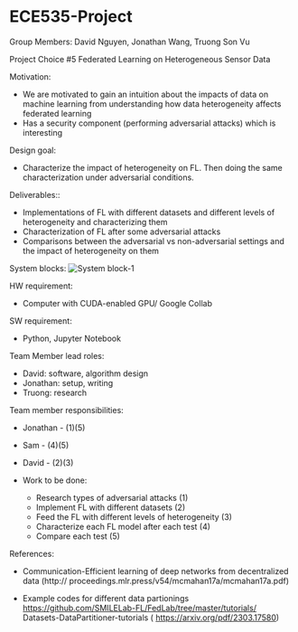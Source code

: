 # ECE535-Project

Group Members: David Nguyen, Jonathan Wang, Truong Son Vu

Project Choice #5 Federated Learning on Heterogeneous Sensor Data

Motivation: 
* We are motivated to gain an intuition about the impacts of data on machine learning from understanding how data heterogeneity affects federated learning
* Has a security component (performing adversarial attacks) which is interesting

Design goal:
* Characterize the impact of heterogeneity on FL. Then doing the same characterization under adversarial conditions.

Deliverables::
* Implementations of FL with different datasets and different levels of heterogeneity and characterizing them
* Characterization of FL after some adversarial attacks
* Comparisons between the adversarial vs non-adversarial settings and the impact of heterogeneity on them

System blocks:
![System block-1](https://github.com/user-attachments/assets/2487a72a-b18f-4ad5-9137-c9463354b521)

HW requirement:
* Computer with CUDA-enabled GPU/ Google Collab

SW requirement:
* Python, Jupyter Notebook

Team Member lead roles:
* David: software, algorithm design
* Jonathan: setup, writing
* Truong: research

Team member responsibilities:
* Jonathan - (1)(5)
* Sam - (4)(5)
* David - (2)(3)

* Work to be done:
  * Research types of adversarial attacks (1)
  * Implement FL with different datasets (2)
  * Feed the FL with different levels of heterogeneity (3)
  * Characterize each FL model after each test (4)
  * Compare each test (5)

References:
* Communication-Efficient learning of deep networks from decentralized data (http://
proceedings.mlr.press/v54/mcmahan17a/mcmahan17a.pdf)

* Example codes for different data partionings https://github.com/SMILELab-FL/FedLab/tree/master/tutorials/
Datasets-DataPartitioner-tutorials ( https://arxiv.org/pdf/2303.17580)
